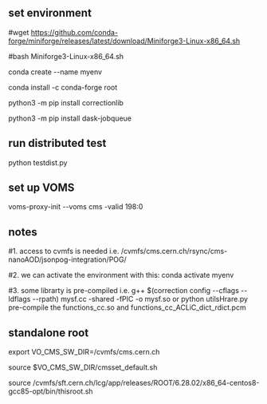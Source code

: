 ## set environment

#wget https://github.com/conda-forge/miniforge/releases/latest/download/Miniforge3-Linux-x86_64.sh

#bash Miniforge3-Linux-x86_64.sh

conda create --name myenv

conda install -c conda-forge root

python3 -m pip install correctionlib

python3 -m pip install dask-jobqueue

## run distributed test
python testdist.py

## set up VOMS
voms-proxy-init  --voms cms -valid 198:0

## notes
#1. access to cvmfs is needed i.e. /cvmfs/cms.cern.ch/rsync/cms-nanoAOD/jsonpog-integration/POG/

#2. we can activate the environment with this: conda activate myenv

#3. some librarty is pre-compiled i.e. g++ $(correction config --cflags --ldflags --rpath) mysf.cc -shared -fPIC -o mysf.so 
or python utilsHrare.py pre-compile the functions_cc.so and functions_cc_ACLiC_dict_rdict.pcm

## standalone root
export VO_CMS_SW_DIR=/cvmfs/cms.cern.ch

source $VO_CMS_SW_DIR/cmsset_default.sh

source /cvmfs/sft.cern.ch/lcg/app/releases/ROOT/6.28.02/x86_64-centos8-gcc85-opt/bin/thisroot.sh
